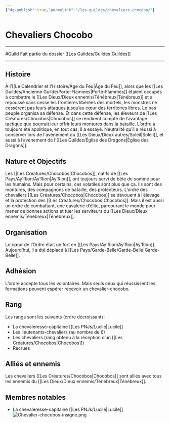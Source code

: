 ```yaml
---
{"dg-publish":true,"permalink":"/les-guildes/chevaliers-chocobo/"}
---
```


# Chevaliers Chocobo
---
#Guild 
Fait partie du dossier [[Les Guildes/Guildes\|Guildes]]

-------
## Histoire
À l’[[Le Calendrier et l'Histoire/Âge du Feu\|Âge du Feu]], alors que les [[Les Guildes/Ancienne Guilde/Porte-Flammes\|Porte-Flammes]] étaient occupés à combattre le [[Les Dieux/Dieux ennemis/Ténébreux\|Ténébreux]] et a repoussé sans cesse les frontières libérées des mortels, les monstres ne cessèrent pas leurs attaques jusqu’au cœur des territoires libres. Le bas peuple organisa sa défense. Et dans cette défense, les éleveurs de [[Les Créatures/Chocobos\|Chocobos]] se rendirent compte de l’avantage tactique que pourrait leur offrir leurs montures dans la bataille.
L’ordre a toujours été apolitique, en tout cas, il a essayé. Neutralité qu’il a réussi à conserver lors de l'avènement du [[Les Dieux/Dieux autres/Soleil\|Soleil]], et aussi à l’avènement de l'[[Les Guildes/Église des Dragons\|Église des Dragons]].
## Nature et Objectifs
Les [[Les Créatures/Chocobos\|Chocobos]], natifs de [[Les Pays/Ay'Rion/Ay’Rion\|Ay’Rion]], ont toujours servi de bête de somme pour les humains.
Mais pour certains, ces volatiles sont plus que ça. Ils sont des montures, des compagnons de bataille, des protecteurs.
L’ordre des chevaliers [[Les Créatures/Chocobos\|Chocobos]] se dévouent à l’élevage et la protection des [[Les Créatures/Chocobos\|Chocobos]]. Mais il est aussi un ordre de combattant, une cavalerie d’élite, parcourant le monde pour mener de bonnes actions et tuer les serviteurs du [[Les Dieux/Dieux ennemis/Ténébreux\|Ténébreux]].
## Organisation
Le cœur de l’Ordre était un fort en [[Les Pays/Ay'Rion/Ay’Rion\|Ay’Rion]]. Aujourd’hui, il a été déplacé à [[Les Pays/Garde-Belle/Garde-Belle\|Garde-Belle]].
## Adhésion
L’ordre accepte tous les volontaires. Mais seuls ceux qui réussissent les formations peuvent espérer recevoir un chevalier-chocobo.
## Rang
Les rangs sont les suivants (ordre décroissant) :
- La chevaleresse-capitaine [[Les PNJs/Lucile\|Lucile]]
- Les lieutenants-chevaliers (au nombre de 6)
- Les chevaliers (rang obtenu à la réception d’un [[Les Créatures/Chocobos\|Chocobos]])
- Recrues
## Alliés et ennemis
Les chevaliers [[Les Créatures/Chocobos\|Chocobos]] sont alliés avec tous les ennemis du [[Les Dieux/Dieux ennemis/Ténébreux\|Ténébreux]].
## Membres notables
-  La chevaleresse-capitaine [[Les PNJs/Lucile\|Lucile]]
![Chevalier-chocobos-insigne.png](/img/user/_Images/_Guilde/Chevalier-chocobos-insigne.png)